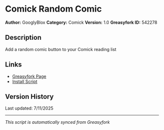 # Comick Random Comic

**Author:** GooglyBlox
**Category:** Comick
**Version:** 1.0
**Greasyfork ID:** 542278

## Description
Add a random comic button to your Comick reading list

## Links
- [Greasyfork Page](https://greasyfork.org/scripts/542278)
- [Install Script](https://update.greasyfork.org/scripts/542278/Comick%20Random%20Comic.user.js)

## Version History
Last updated: 7/11/2025

---
*This script is automatically synced from Greasyfork*
